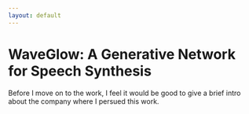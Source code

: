 ```yaml
---
layout: default
---
```


# WaveGlow: A Generative Network for Speech Synthesis
Before I move on to the work, I feel it would be good to give a brief intro about the company where I persued this work.   
